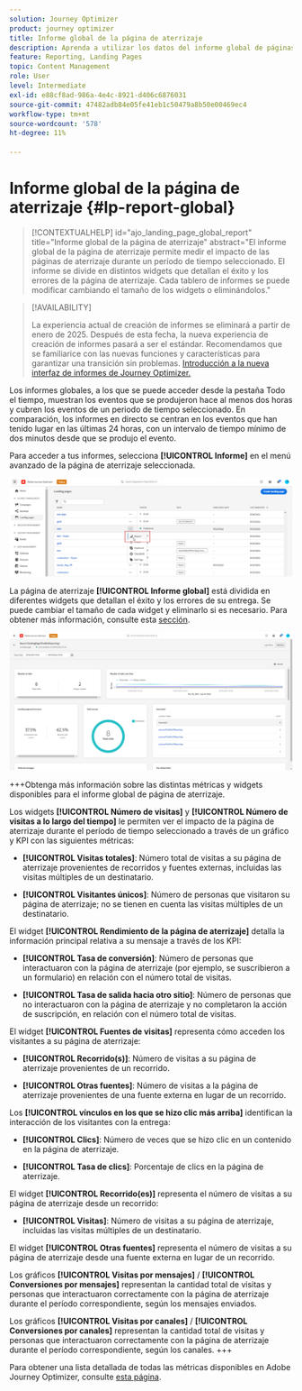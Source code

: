 ```yaml
---
solution: Journey Optimizer
product: journey optimizer
title: Informe global de la página de aterrizaje
description: Aprenda a utilizar los datos del informe global de páginas de aterrizaje
feature: Reporting, Landing Pages
topic: Content Management
role: User
level: Intermediate
exl-id: e88cf8ad-986a-4e4c-8921-d406c6876031
source-git-commit: 47482adb84e05fe41eb1c50479a8b50e00469ec4
workflow-type: tm+mt
source-wordcount: '578'
ht-degree: 11%

---
```


# Informe global de la página de aterrizaje {#lp-report-global}

>[!CONTEXTUALHELP]
>id="ajo_landing_page_global_report"
>title="Informe global de la página de aterrizaje"
>abstract="El informe global de la página de aterrizaje permite medir el impacto de las páginas de aterrizaje durante un período de tiempo seleccionado. El informe se divide en distintos widgets que detallan el éxito y los errores de la página de aterrizaje. Cada tablero de informes se puede modificar cambiando el tamaño de los widgets o eliminándolos."

>[!AVAILABILITY]
>
>La experiencia actual de creación de informes se eliminará a partir de enero de 2025. Después de esta fecha, la nueva experiencia de creación de informes pasará a ser el estándar. Recomendamos que se familiarice con las nuevas funciones y características para garantizar una transición sin problemas. [Introducción a la nueva interfaz de informes de Journey Optimizer.](report-gs-cja.md)

Los informes globales, a los que se puede acceder desde la pestaña Todo el tiempo, muestran los eventos que se produjeron hace al menos dos horas y cubren los eventos de un periodo de tiempo seleccionado. En comparación, los informes en directo se centran en los eventos que han tenido lugar en las últimas 24 horas, con un intervalo de tiempo mínimo de dos minutos desde que se produjo el evento.

Para acceder a tus informes, selecciona **[!UICONTROL Informe]** en el menú avanzado de la página de aterrizaje seleccionada.

![](assets/landing_page_report.png)

La página de aterrizaje **[!UICONTROL Informe global]** está dividida en diferentes widgets que detallan el éxito y los errores de su entrega. Se puede cambiar el tamaño de cada widget y eliminarlo si es necesario. Para obtener más información, consulte esta [sección](global-report.md).

![](assets/landing_page_global.png)

+++Obtenga más información sobre las distintas métricas y widgets disponibles para el informe global de página de aterrizaje.

Los widgets **[!UICONTROL Número de visitas]** y **[!UICONTROL Número de visitas a lo largo del tiempo]** le permiten ver el impacto de la página de aterrizaje durante el período de tiempo seleccionado a través de un gráfico y KPI con las siguientes métricas:

* **[!UICONTROL Visitas totales]**: Número total de visitas a su página de aterrizaje provenientes de recorridos y fuentes externas, incluidas las visitas múltiples de un destinatario.

* **[!UICONTROL Visitantes únicos]**: Número de personas que visitaron su página de aterrizaje; no se tienen en cuenta las visitas múltiples de un destinatario.

El widget **[!UICONTROL Rendimiento de la página de aterrizaje]** detalla la información principal relativa a su mensaje a través de los KPI:

* **[!UICONTROL Tasa de conversión]**: Número de personas que interactuaron con la página de aterrizaje (por ejemplo, se suscribieron a un formulario) en relación con el número total de visitas.

* **[!UICONTROL Tasa de salida hacia otro sitio]**: Número de personas que no interactuaron con la página de aterrizaje y no completaron la acción de suscripción, en relación con el número total de visitas.

El widget **[!UICONTROL Fuentes de visitas]** representa cómo acceden los visitantes a su página de aterrizaje:

* **[!UICONTROL Recorrido(s)]**: Número de visitas a su página de aterrizaje provenientes de un recorrido.

* **[!UICONTROL Otras fuentes]**: Número de visitas a la página de aterrizaje provenientes de una fuente externa en lugar de un recorrido.

Los **[!UICONTROL vínculos en los que se hizo clic más arriba]** identifican la interacción de los visitantes con la entrega:

* **[!UICONTROL Clics]**: Número de veces que se hizo clic en un contenido en la página de aterrizaje.

* **[!UICONTROL Tasa de clics]**: Porcentaje de clics en la página de aterrizaje.

El widget **[!UICONTROL Recorrido(es)]** representa el número de visitas a su página de aterrizaje desde un recorrido:

* **[!UICONTROL Visitas]**: Número de visitas a su página de aterrizaje, incluidas las visitas múltiples de un destinatario.

El widget **[!UICONTROL Otras fuentes]** representa el número de visitas a su página de aterrizaje desde una fuente externa en lugar de un recorrido.

Los gráficos **[!UICONTROL Visitas por mensajes]** / **[!UICONTROL Conversiones por mensajes]** representan la cantidad total de visitas y personas que interactuaron correctamente con la página de aterrizaje durante el período correspondiente, según los mensajes enviados.

Los gráficos **[!UICONTROL Visitas por canales]** / **[!UICONTROL Conversiones por canales]** representan la cantidad total de visitas y personas que interactuaron correctamente con la página de aterrizaje durante el período correspondiente, según los canales.
+++

Para obtener una lista detallada de todas las métricas disponibles en Adobe Journey Optimizer, consulte [esta página](global-report.md#list-of-components-global).
